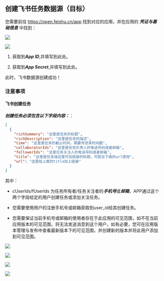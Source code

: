## 创建飞书任务数据源（目标）

您需要前往 https://open.feishu.cn/app 找到对应的应用，并在应用的 ***凭证与基础信息*** 中找到：

![](https://tapdata-bucket-01.oss-cn-beijing.aliyuncs.com/FeiShu/doc/findApp.PNG)

![](https://tapdata-bucket-01.oss-cn-beijing.aliyuncs.com/FeiShu/doc/appIdAndSecret.PNG)

1. 获取到***App ID***,并填写到此处。

2. 获取到***App Secret***,并填写到此处。

此时，飞书数据源创建成功！

### 注意事项

#### 飞书创建任务

***创建任务必须包含以下字段内容：***：

```json
[
  {
    "richSummary": "这里是任务的标题",
    "richDescription": "这里是任务的描述",
    "time": "这里是任务的截止时间，需要传进来时间戳",
    "collaboratorIds": "这里是任务负责人的电话号码或者邮箱",
    "followerIds": "这里任务关注人的电话号码或者邮箱",
    "title": "这里是任务描述里可加链接的标题，可配合下面的url使用",
    "url": "这里给上面的title加上链接"
  }
]
```

其中：
- cUserIds/fUserIds 为任务所有者/任务关注者的***手机号***或***邮箱***，APP通过这个两个字段给定的用户创建任务或添加关注任务。

- 您需要使用用户的注册手机号或邮箱获取到user_id给其创建任务。

- 您需要保证当前手机号或邮箱的使用者存在于此应用的可见范围，如不在当前应用版本的可见范围，将无法发送消息到这个用户，如有必要，您可在应用版本管理与发布中查看最新版本下的可见范围，并创建新的版本并将此用户添加到可见范围。

![](https://tapdata-bucket-01.oss-cn-beijing.aliyuncs.com/lark/step_2.PNG)

![](https://tapdata-bucket-01.oss-cn-beijing.aliyuncs.com/lark/step_3.PNG)

![](https://tapdata-bucket-01.oss-cn-beijing.aliyuncs.com/lark/step_4.PNG)

![](https://tapdata-bucket-01.oss-cn-beijing.aliyuncs.com/lark/step_6.PNG)
